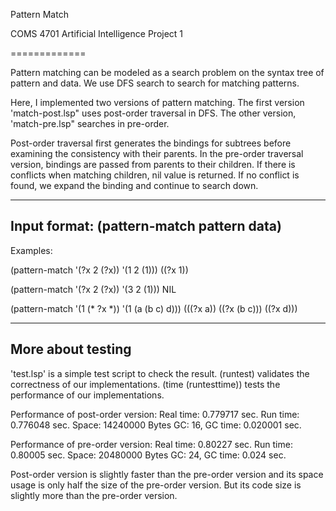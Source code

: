 Pattern Match

COMS 4701 Artificial Intelligence Project 1

=============

Pattern matching can be modeled as a search problem on the syntax tree
of pattern and data. We use DFS search to search for matching
patterns.

Here, I implemented two versions of pattern matching. The first
version 'match-post.lsp" uses post-order traversal in DFS. The other
version, 'match-pre.lsp" searches in pre-order.

Post-order traversal first generates the bindings for subtrees before
examining the consistency with their parents. In the pre-order traversal
version, bindings are passed from parents to their children. If there
is conflicts when matching children, nil value is returned. If no
conflict is found, we expand the binding and continue to search down.

---------------------------
Input format: 
(pattern-match pattern data)
---------------------------

Examples:

(pattern-match '(?x 2 (?x)) '(1 2 (1))) ((?x 1))
 
(pattern-match '(?x 2 (?x)) '(3 2 (1))) NIL
 
(pattern-match '(1 (* ?x *)) '(1 (a (b c) d))) (((?x a)) ((?x (b c)))
((?x d)))
 
---------------------------
More about testing
---------------------------
'test.lsp' is a simple test script to check the
result.  (runtest) validates the correctness of our implementations.
(time (runtesttime)) tests the performance of our implementations.

Performance of post-order version:
Real time: 0.779717 sec.
Run time: 0.776048 sec. 
Space: 14240000 Bytes 
GC: 16, GC time: 0.020001 sec.

Performance of pre-order version:
Real time: 0.80227 sec.
Run time: 0.80005 sec.
Space: 20480000 Bytes
GC: 24, GC time: 0.024 sec.

Post-order version is slightly faster than the pre-order version and
its space usage is only half the size of the pre-order version. But
its code size is slightly more than the pre-order version.

